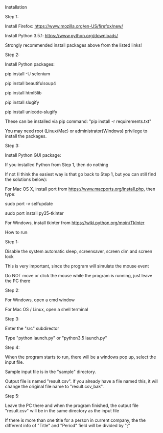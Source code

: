 Installation

Step 1:

Install Firefox:   https://www.mozilla.org/en-US/firefox/new/

Install Python 3.5.1:  https://www.python.org/downloads/

Strongly recommended install packages above from the listed links!


Step 2:

Install Python packages:

pip install -U selenium

pip install beautifulsoup4

pip install html5lib

pip install slugify

pip install unicode-slugify

These can be installed via pip command: "pip install -r requirements.txt"

You may need root (Linux/Mac) or administrator(Windows) privilege to install the packages.

Step 3:

Install Python GUI package:

If you installed Python from Step 1, then do nothing

If not (I think the easiest way is that go back to Step 1, but you can still find the solutions below):

For Mac OS X, install port from https://www.macports.org/install.php, then type:

sudo port -v selfupdate

sudo port install py35-tkinter

For Windows, install tkinter from https://wiki.python.org/moin/TkInter


How to run

Step 1:

Disable the system automatic sleep, screensaver, screen dim and screen lock

This is very important, since the program will simulate the mouse event

Do NOT move or click the mouse while the program is running, just leave the PC there


Step 2:

For Windows, open a cmd window

For Mac OS / Linux, open a shell terminal


Step 3:

Enter the "src" subdirector

Type "python launch.py" or "python3.5 launch.py"


Step 4:

When the program starts to run, there will be a windows pop up, select the input file.

Sample input file is in the "sample" directory.

Output file is named "result.csv". If you already have a file named this, it will change the original file name to "result.csv_bak".


Step 5:

Leave the PC there and when the program finished, the output file "result.csv" will be in the same directory as the input file

If there is more than one title for a person in current company, the the different info of "Title" and "Period" field will be divided by ";"
